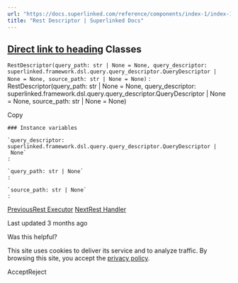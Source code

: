 ```yaml
---
url: "https://docs.superlinked.com/reference/components/index-1/index-1/rest_descriptor"
title: "Rest Descriptor | Superlinked Docs"
---
```


## [Direct link to heading](https://docs.superlinked.com/reference/components/index-1/index-1/rest_descriptor\#classes)    Classes

`RestDescriptor(query_path: str | None = None, query_descriptor: superlinked.framework.dsl.query.query_descriptor.QueryDescriptor | None = None, source_path: str | None = None)`
: RestDescriptor(query\_path: str \| None = None, query\_descriptor: superlinked.framework.dsl.query.query\_descriptor.QueryDescriptor \| None = None, source\_path: str \| None = None)

Copy

```inline-grid min-w-full grid-cols-[auto_1fr] [count-reset:line] print:whitespace-pre-wrap
### Instance variables

`query_descriptor: superlinked.framework.dsl.query.query_descriptor.QueryDescriptor | None`
:

`query_path: str | None`
:

`source_path: str | None`
:
```

[PreviousRest Executor](https://docs.superlinked.com/reference/components/index-1/index-1/rest_executor) [NextRest Handler](https://docs.superlinked.com/reference/components/index-1/index-1/rest_handler)

Last updated 3 months ago

Was this helpful?

This site uses cookies to deliver its service and to analyze traffic. By browsing this site, you accept the [privacy policy](https://superlinked.com/policies/privacy-policy).

AcceptReject